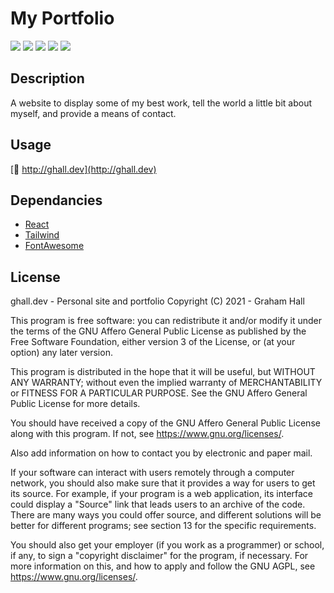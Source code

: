# My Portfolio

![](https://img.shields.io/github/languages/code-size/ghall89/react-portfolio?style=for-the-badge)
![](https://img.shields.io/github/last-commit/ghall89/react-portfolio?style=for-the-badge)
![](https://img.shields.io/github/languages/count/ghall89/react-portfolio?style=for-the-badge)
![](https://img.shields.io/github/languages/top/ghall89/react-portfolio?style=for-the-badge)
![](https://img.shields.io/github/license/ghall89/react-portfolio?style=for-the-badge)

## Description

A website to display some of my best work, tell the world a little bit about myself, and provide a means of contact.

## Usage

[🔗 http://ghall.dev](http://ghall.dev)

## Dependancies

- [React](https://handlebarsjs.com)
- [Tailwind](https://tailwindcss.com)
- [FontAwesome](https://fontawesome.com)

## License

ghall.dev - Personal site and portfolio
Copyright (C) 2021 - Graham Hall

This program is free software: you can redistribute it and/or modify
it under the terms of the GNU Affero General Public License as published
by the Free Software Foundation, either version 3 of the License, or
(at your option) any later version.

This program is distributed in the hope that it will be useful,
but WITHOUT ANY WARRANTY; without even the implied warranty of
MERCHANTABILITY or FITNESS FOR A PARTICULAR PURPOSE. See the
GNU Affero General Public License for more details.

You should have received a copy of the GNU Affero General Public License
along with this program. If not, see <https://www.gnu.org/licenses/>.

Also add information on how to contact you by electronic and paper mail.

If your software can interact with users remotely through a computer
network, you should also make sure that it provides a way for users to
get its source. For example, if your program is a web application, its
interface could display a "Source" link that leads users to an archive
of the code. There are many ways you could offer source, and different
solutions will be better for different programs; see section 13 for the
specific requirements.

You should also get your employer (if you work as a programmer) or school,
if any, to sign a "copyright disclaimer" for the program, if necessary.
For more information on this, and how to apply and follow the GNU AGPL, see
<https://www.gnu.org/licenses/>.
